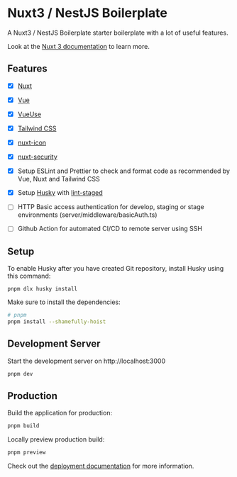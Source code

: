 # Nuxt3 / NestJS Boilerplate

A Nuxt3 / NestJS Boilerplate starter boilerplate with a lot of useful features.

Look at the [Nuxt 3 documentation](https://nuxt.com/docs/getting-started/introduction) to learn more.

## Features

- [x] [Nuxt](https://v3.nuxtjs.org)
- [x] [Vue](https://vuejs.org)
- [x] [VueUse](https://vueuse.org/guide/#nuxt)
- [x] [Tailwind CSS](https://tailwindcss.nuxtjs.org)
- [x] [nuxt-icon](https://github.com/nuxt-modules/icon)
- [x] [nuxt-security](https://github.com/Baroshem/nuxt-security)

- [x] Setup ESLint and Prettier to check and format code as recommended by Vue, Nuxt and Tailwind CSS
- [x] Setup [Husky](https://typicode.github.io/husky/) with [lint-staged](https://github.com/okonet/lint-staged)

- [ ] HTTP Basic access authentication for develop, staging or stage environments (server/middleware/basicAuth.ts)
- [ ] Github Action for automated CI/CD to remote server using SSH

## Setup

To enable Husky after you have created Git repository, install Husky using this command:
```shell
pnpm dlx husky install
```

Make sure to install the dependencies:

```bash
# pnpm
pnpm install --shamefully-hoist
```

## Development Server

Start the development server on http://localhost:3000

```bash
pnpm dev
```

## Production

Build the application for production:

```bash
pnpm build
```

Locally preview production build:

```bash
pnpm preview
```

Check out the [deployment documentation](https://nuxt.com/docs/getting-started/deployment) for more information.
